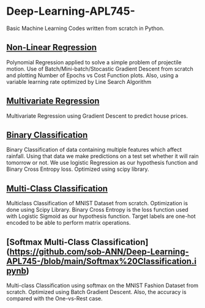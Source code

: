 # Deep-Learning-APL745-
Basic Machine Learning Codes written from scratch in Python.

## [Non-Linear Regression](https://github.com/sob-ANN/Deep-Learning-APL745-/blob/main/Non-Linear%20Regression.ipynb)
Polynomial Regression applied to solve a simple problem of projectile motion. Use of Batch/Mini-batch/Stocastic Gradient Descent from scratch and plotting Number of Epochs vs Cost Function plots. Also, using a variable learning rate optimized by Line Search Algorithm

## [Multivariate Regression](https://github.com/sob-ANN/Deep-Learning-APL745-/blob/main/Multivariate%20Linear%20Regression.ipynb)
Multivariate Regression using Gradient Descent to predict house prices.

## [Binary Classification](https://github.com/sob-ANN/Deep-Learning-APL745-/blob/main/Binary%20Classification-Logistic%20Reg.ipynb)
Binary Classification of data containing multiple features which affect rainfall. Using that data we make predictions on a test set whether it will rain tomorrow or not.
We use logistic Regression as our hypothesis function and Binary Cross Entropy loss. Optimized using scipy library.

## [Multi-Class Classification](https://github.com/sob-ANN/Deep-Learning-APL745-/blob/main/OnevRest%20Classification.ipynb)
Multiclass Classification of MNIST Dataset from scratch. Optimization is done using Scipy Library. Binary Cross Entropy is the loss function used with Logistic Sigmoid as our hypothesis function. Target labels are one-hot encoded to be able to perform matrix operations.

## [Softmax Multi-Class Classification] (https://github.com/sob-ANN/Deep-Learning-APL745-/blob/main/Softmax%20Classification.ipynb)
Multi-class Classification using softmax on the MNIST Fashion Dataset from scratch. Optimized using Batch Gradient Descent. Also, the accuracy is compared with the One-vs-Rest case.

